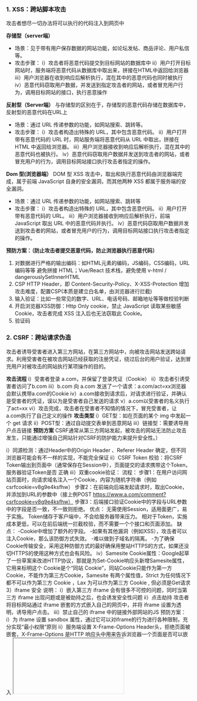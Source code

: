 ### 1. XSS：跨站脚本攻击
攻击者想尽一切办法将可以执行的代码注入到网页中

**存储型（server端）**
- 场景：见于带有用户保存数据的网站功能，如论坛发帖、商品评论、用户私信等。
- 攻击步骤：
  i）攻击者将恶意代码提交到目标网站的数据库中
  ii）用户打开目标网站时，服务端将恶意代码从数据库中取出来，拼接在HTML中返回给浏览器
  iii）用户浏览器在收到响应后解析执行，混在其中的恶意代码也同时被执行
  iv）恶意代码窃取用户数据，并发送到指定攻击者的网站，或者冒充用户行为，调用目标网站的接口，执行恶意操作
  
**反射型（Server端）**
与存储型的区别在于，存储型的恶意代码存储在数据库中，反射型的恶意代码在URL上

- 场景：通过 URL 传递参数的功能，如网站搜索、跳转等。
- 攻击步骤：
  i）攻击者构造出特殊的 URL，其中包含恶意代码。
  ii）用户打开带有恶意代码的 URL 时，网站服务端将恶意代码从 URL 中取出，拼接在 HTML 中返回给浏览器。
  iii）用户浏览器接收到响应后解析执行，混在其中的恶意代码也被执行。
  iv）恶意代码窃取用户数据并发送到攻击者的网站，或者冒充用户的行为，调用目标网站接口执行攻击者指定的操作。
  
**Dom 型(浏览器端）**
DOM 型 XSS 攻击中，取出和执行恶意代码由浏览器端完成，属于前端 JavaScript 自身的安全漏洞，而其他两种 XSS 都属于服务端的安全漏洞。

- 场景：通过 URL 传递参数的功能，如网站搜索、跳转等
- 攻击步骤：
  i）攻击者构造出特殊的 URL，其中包含恶意代码。
  ii）用户打开带有恶意代码的 URL。
  iii）用户浏览器接收到响应后解析执行，前端 JavaScript 取出 URL 中的恶意代码并执行。
  iv）恶意代码窃取用户数据并发送到攻击者的网站，或者冒充用户的行为，调用目标网站接口执行攻击者指定的操作。

**预防方案：（防止攻击者提交恶意代码，防止浏览器执行恶意代码）**
  1. 对数据进行严格的输出编码：如HTML元素的编码，JS编码，CSS编码，URL编码等等
  避免拼接 HTML；Vue/React 技术栈，避免使用 v-html / dangerouslySetInnerHTML
  2. CSP HTTP Header，即 Content-Security-Policy、X-XSS-Protection
  增加攻击难度，配置CSP(本质是建立白名单，由浏览器进行拦截)
  3. 输入验证：比如一些常见的数字、URL、电话号码、邮箱地址等等做校验判断
  4. 开启浏览器XSS防御：Http Only cookie，禁止 JavaScript 读取某些敏感 Cookie，攻击者完成 XSS 注入后也无法窃取此 Cookie。
  5. 验证码
  
### 2. CSRF：跨站请求伪造
攻击者诱导受害者进入第三方网站，在第三方网站中，向被攻击网站发送跨站请求。利用受害者在被攻击网站已经获取的注册凭证，绕过后台的用户验证，达到冒充用户对被攻击的网站执行某项操作的目的。

**攻击流程**
i）受害者登录 a.com，并保留了登录凭证（Cookie）
ii）攻击者引诱受害者访问了b.com
iii）b.com 向 a.com 发送了一个请求：a.com/act=xx浏览器会默认携带a.com的Cookie
iv）a.com接收到请求后，对请求进行验证，并确认是受害者的凭证，误以为是受害者自己发送的请求
v）a.com以受害者的名义执行了act=xx
vi）攻击完成，攻击者在受害者不知情的情况下，冒充受害者，让a.com执行了自己定义的操作
**攻击类型**
i）GET型：如在页面的某个 img 中发起一个 get 请求
ii）POST型：通过自动提交表单到恶意网站
iii）链接型：需要诱导用户点击链接
**预防方案**
CSRF通常从第三方网站发起，被攻击的网站无法防止攻击发生，只能通过增强自己网站针对CSRF的防护能力来提升安全性。）

i）同源检测：通过Header中的Origin Header 、Referer Header 确定，但不同浏览器可能会有不一样的实现，不能完全保证
ii）CSRF Token 校验：将CSRF Token输出到页面中（通常保存在Session中），页面提交的请求携带这个Token，服务器验证Token是否
正确
iii）双重cookie验证：
流程：
步骤1：在用户访问网站页面时，向请求域名注入一个Cookie，内容为随机字符串（例如csrfcookie=v8g9e4ksfhw）
步骤2：在前端向后端发起请求时，取出Cookie，并添加到URL的参数中（接上例POST https://www.a.com/comment?csrfcookie=v8g9e4ksfhw）
步骤3：后端接口验证Cookie中的字段与URL参数中的字段是否一致，不一致则拒绝。
优点：
无需使用Session，适用面更广，易于实施。
Token储存于客户端中，不会给服务器带来压力。
相对于Token，实施成本更低，可以在前后端统一拦截校验，而不需要一个个接口和页面添加。
缺点：
-Cookie中增加了额外的字段。
-如果有其他漏洞（例如XSS），攻击者可以注入Cookie，那么该防御方式失效。
-难以做到子域名的隔离。
-为了确保Cookie传输安全，采用这种防御方式的最好确保用整站HTTPS的方式，如果还没切HTTPS的使用这种方式也会有风险。
iv）Samesite Cookie属性：Google起草了一份草案来改进HTTP协议，那就是为Set-Cookie响应头新增Samesite属性，它用来标明这个 Cookie是个“同站 Cookie”，同站Cookie只能作为第一方Cookie，不能作为第三方Cookie，Samesite 有两个属性值，Strict 为任何情况下都不可以作为第三方 Cookie ，Lax 为可以作为第三方 Cookie , 但必须是Get请求
3）iframe 安全
说明：
i）嵌入第三方 iframe 会有很多不可控的问题，同时当第三方 iframe 出现问题或是被劫持之后，也会诱发安全性问题
ii）点击劫持
攻击者将目标网站通过 iframe 嵌套的方式嵌入自己的网页中，并将 iframe 设置为透明，诱导用户点击。
iii）禁止自己的 iframe 中的链接外部网站的JS
预防方案：
i）为 iframe 设置 sandbox 属性，通过它可以对iframe的行为进行各种限制，充分实现“最小权限“原则
ii）服务端设置 X-Frame-Options Header头，拒绝页面被嵌套，X-Frame-Options 是HTTP 响应头中用来告诉浏览器一个页面是否可以嵌入 <iframe> 中
eg.X-Frame-Options: SAMEORIGIN
SAMEORIGIN: iframe 页面的地址只能为同源域名下的页面
ALLOW-FROM: 可以嵌套在指定来源的 iframe 里
DENY: 当前页面不能被嵌套在 iframe 里
iii）设置 CSP 即 Content-Security-Policy 请求头
iv）减少对 iframe 的使用
4）错误的内容推断
说明：
文件上传类型校验失败后，导致恶意的JS文件上传后，浏览器 Content-Type Header 的默认解析为可执行的 JS 文件

预防方案：
设置 X-Content-Type-Options 头

5）第三方依赖包
减少对第三方依赖包的使用，如之前 npm 的包如：event-stream 被爆出恶意攻击数字货币；

6）HTTPS
描述：
黑客可以利用SSL Stripping这种攻击手段，强制让HTTPS降级回HTTP，从而继续进行中间人攻击。

预防方案：
使用HSTS（HTTP Strict Transport Security），它通过下面这个HTTP Header以及一个预加载的清单，来告知浏览器和网站进行通信的时候强制性的使用HTTPS，而不是通过明文的HTTP进行通信。这里的“强制性”表现为浏览器无论在何种情况下都直接向务器端发起HTTPS请求，而不再像以往那样从HTTP跳转到HTTPS。另外，当遇到证书或者链接不安全的时候，则首先警告用户，并且不再
用户选择是否继续进行不安全的通信。

7）本地存储数据
避免重要的用户信息存在浏览器缓存中

8）静态资源完整性校验
描述
使用 内容分发网络 (CDNs) 在多个站点之间共享脚本和样式表等文件可以提高站点性能并节省带宽。然而，使用CDN也存在风险，如果攻击者获得对 CDN 的控制权，则可以将任意恶意内容注入到 CDN 上的文件中 （或完全替换掉文件），因此可能潜在地攻击所有从该 CDN 获取文件的站点。

预防方案
将使用 base64 编码过后的文件哈希值写入你所引用的 <script> 或 标签的 integrity 属性值中即可启用子资源完整性能。

9）网络劫持
描述：
DNS劫持（涉嫌违法）：修改运行商的 DNS 记录，重定向到其他网站。DNS 劫持是违法的行为，目前 DNS 劫持已被监管，现在很少见 DNS 劫持
HTTP劫持：前提有 HTTP 请求。因 HTTP 是明文传输，运营商便可借机修改 HTTP 响应内容（如加广告）。
预防方案
全站 HTTPS

10）中间人攻击：
中间人攻击（Man-in-the-middle attack, MITM），指攻击者与通讯的两端分别创建独立的联系，并交换其所收到的数据，使通讯的两端认为他们正在通过一个私密的连接与对方直接对话，但事实上整个会话都被攻击者窃听、篡改甚至完全控制。没有进行严格的证书校验是中间人攻击着手点。目前大多数加密协议都提供了一些特殊认证方法以阻止中间人攻击。如 SSL （安全套接字层）协议可以验证参与通讯的用户的证书是否有权威、受信任的数字证书认证机构颁发，并且能执行双向身份认证。攻击场景如用户在一个未加密的 WiFi下访问网站。在中间人攻击中，攻击者可以拦截通讯双方的通话并插入新的内容。

场景
i）在一个未加密的Wi-Fi 无线接入点的接受范围内的中间人攻击者，可以将自己作为一个中间人插入这个网络
ii）Fiddler / Charles （花瓶）代理工具
iii）12306 之前的自己证书
过程
i）客户端发送请求到服务端，请求被中间人截获
ii）服务器向客户端发送公钥
iii）中间人截获公钥，保留在自己手上。然后自己生成一个【伪造的】公钥，发给客户端
iv）客户端收到伪造的公钥后，生成加密hash值发给服务器
v）中间人获得加密hash值，用自己的私钥解密获得真秘钥,同时生成假的加密hash值，发给服务器
vi）服务器用私钥解密获得假密钥,然后加密数据传输给客户端
使用抓包工具fiddle来进行举例说明
首先通过一些途径在客户端安装证书
然后客户端发送连接请求，fiddle在中间截取请求，并返回自己伪造的证书
客户端已经安装了攻击者的根证书，所以验证通过
客户端就会正常和fiddle进行通信，把fiddle当作正确的服务器
同时fiddle会跟原有的服务器进行通信，获取数据以及加密的密钥，去解密密钥
常见攻击方式
嗅探：嗅探是一种用来捕获流进和流出的网络数据包的技术，就好像是监听电话一样。比如：抓包工具
数据包注入：在这种，攻击者会将恶意数据包注入到常规数据中的，因为这些恶意数据包是在正常的数据包里面的，用户和系统都很难发现这个内容。
会话劫持：当我们进行一个网站的登录的时候到退出登录这个时候，会产生一个会话，这个会话是攻击者用来攻击的首要目标，因为这个会话，包含了用户大量的数据和私密信息。
SSL剥离：HTTPS是通过SSL/TLS进行加密过的，在SSL剥离攻击中，会使SSL/TLS连接断开，让受保护的HTTPS，变成不受
保护的HTTP（这对于网站非常致命）
DNS欺骗，攻击者往往通过入侵到DNS服务器，或者篡改用户本地hosts文件，然后去劫持用户发送的请求，然后转发到攻击者想要转发到的服务器
ARP欺骗，ARP(address resolution protocol)地址解析协议，攻击者利用APR的漏洞，用当前局域网之间的一台服务器，来冒充客户端想要请求的服务端，向客户端发送自己的MAC地址，客户端无从得到真正的主机的MAC地址，所以，他会把这个地址当作真正
的主机来进行通信，将MAC存入ARP缓存表。
代理服务器
预防方案：
i）用可信的第三方CA厂商
ii）不下载未知来源的证书，不要去下载一些不安全的文件
iii）确认你访问的URL是HTTPS的，确保网站使用了SSL，确保禁用一些不安全的SSL，只开启：TLS1.1，TLS1.2
iv）不要使用公用网络发送一些敏感的信息
v）不要去点击一些不安全的连接或者恶意链接或邮件信息
11）sql 注入
描述
就是通过把SQL命令插入到Web表单递交或输入域名或页面请求的查询字符串，最终达到欺骗数据库服务器执行恶意的SQL命令,从而达到和服务器
进行直接的交互

预防方案：
i）后台进行输入验证，对敏感字符过滤。
ii）使用参数化查询，能避免拼接SQL，就不要拼接SQL语句。
12）前端数据安全：
描述
反爬虫。如猫眼电影、天眼查等等，以数据内容为核心资产的企业

预防方案：
i）font-face拼接方式：猫眼电影、天眼查
ii）background 拼接：美团
iii）伪元素隐藏：汽车之家
iv）元素定位覆盖式：去哪儿
v）iframe 异步加载：网易云音乐
13）其他建议
i）定期请第三方机构做安全性测试，漏洞扫描
ii）使用第三方开源库做上线前的安全测试，可以考虑融合到CI中
iii）code review 保证代码质量
iv）默认项目中设置对应的 Header 请求头，如 X-XSS-Protection、 X-Content-Type-Options 、X-Frame-Options Header、Content-Security-Policy 等等
v）对第三方包和库做检测：NSP(Node Security Platform)，Snyk
